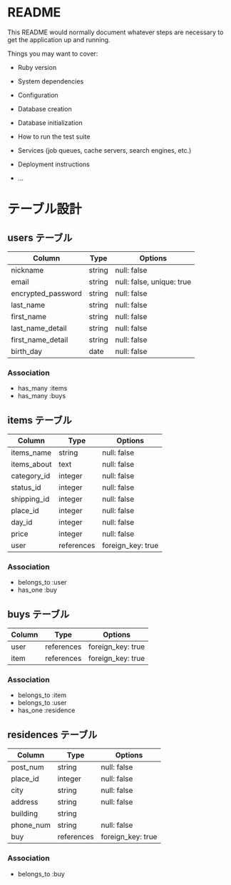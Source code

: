 # README

This README would normally document whatever steps are necessary to get the
application up and running.

Things you may want to cover:

* Ruby version

* System dependencies

* Configuration

* Database creation

* Database initialization

* How to run the test suite

* Services (job queues, cache servers, search engines, etc.)

* Deployment instructions

* ...

# テーブル設計

## users テーブル

| Column                | Type   | Options                   |
| --------------------- | ------ | ------------              |
| nickname                  | string | null: false               |
| email                 | string | null: false, unique: true |
| encrypted_password    | string | null: false               |
| last_name             | string | null: false               |
| first_name            | string | null: false               |
| last_name_detail      | string | null: false               |
| first_name_detail     | string | null: false               |
| birth_day             | date   | null: false               |


### Association
- has_many :items
- has_many :buys

## items テーブル
| Column      | Type       | Options           |
| ----------- | ---------- | ----------------- |
| items_name  | string     | null: false       |
| items_about | text       | null: false       |
| category_id | integer    | null: false       |
| status_id   | integer    | null: false       |
| shipping_id | integer    | null: false       |
| place_id    | integer    | null: false       |
| day_id      | integer    | null: false       |
| price       | integer    | null: false       |
| user        | references | foreign_key: true |



### Association
- belongs_to :user
- has_one :buy

## buys テーブル
| Column | Type       | Options           |
| ----   | ---------- | ----------------- |
| user   | references | foreign_key: true |
| item   | references | foreign_key: true |


### Association
- belongs_to :item
- belongs_to :user
- has_one :residence



## residences テーブル
| Column     | Type       | Options           |
| ------     | ---------- | ----------------- |
| post_num   | string     | null: false       |
| place_id   | integer    | null: false       |
| city       | string     | null: false       |
| address    | string     | null: false       |
| building   | string     |                   |
| phone_num  | string     | null: false       |
| buy        | references | foreign_key: true |


### Association
- belongs_to :buy

